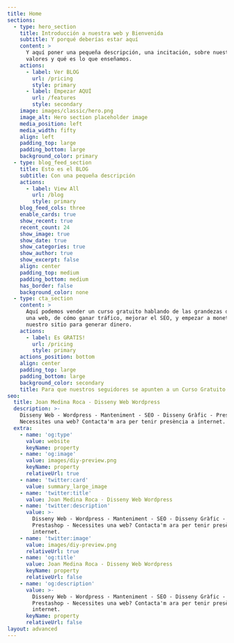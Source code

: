 ```yaml
---
title: Home
sections:
  - type: hero_section
    title: Introducción a nuestra web y Bienvenida
    subtitle: Y porqué deberías estar aquí
    content: >
      Y aquí poner una pequeña descripción, una incitación, sobre nuestros
      valores y qué es lo que enseñamos.
    actions:
      - label: Ver BLOG
        url: /pricing
        style: primary
      - label: Empezar AQUÍ
        url: /features
        style: secondary
    image: images/classic/hero.png
    image_alt: Hero section placeholder image
    media_position: left
    media_width: fifty
    align: left
    padding_top: large
    padding_bottom: large
    background_color: primary
  - type: blog_feed_section
    title: Esto es el BLOG
    subtitle: Con una pequeña descripción
    actions:
      - label: View All
        url: /blog
        style: primary
    blog_feed_cols: three
    enable_cards: true
    show_recent: true
    recent_count: 24
    show_image: true
    show_date: true
    show_categories: true
    show_author: true
    show_excerpt: false
    align: center
    padding_top: medium
    padding_bottom: medium
    has_border: false
    background_color: none
  - type: cta_section
    content: >
      Aquí podemos vender un curso gratuito hablando de las grandezas de montar
      una web, de cómo ganar tráfico, mejorar el SEO, y empezar a monetizar
      nuestro sitio para generar dinero.
    actions:
      - label: Es GRATIS!
        url: /pricing
        style: primary
    actions_position: bottom
    align: center
    padding_top: large
    padding_bottom: large
    background_color: secondary
    title: Para que nuestros seguidores se apunten a un Curso Gratuito
seo:
  title: Joan Medina Roca - Disseny Web Wordpress
  description: >-
    Disseny Web - Wordpress - Manteniment - SEO - Disseny Gràfic - Prestashop -
    Necessites una web? Contacta'm ara per tenir presència a internet.
  extra:
    - name: 'og:type'
      value: website
      keyName: property
    - name: 'og:image'
      value: images/diy-preview.png
      keyName: property
      relativeUrl: true
    - name: 'twitter:card'
      value: summary_large_image
    - name: 'twitter:title'
      value: Joan Medina Roca - Disseny Web Wordpress
    - name: 'twitter:description'
      value: >-
        Disseny Web - Wordpress - Manteniment - SEO - Disseny Gràfic -
        Prestashop - Necessites una web? Contacta'm ara per tenir presència a
        internet.
    - name: 'twitter:image'
      value: images/diy-preview.png
      relativeUrl: true
    - name: 'og:title'
      value: Joan Medina Roca - Disseny Web Wordpress
      keyName: property
      relativeUrl: false
    - name: 'og:description'
      value: >-
        Disseny Web - Wordpress - Manteniment - SEO - Disseny Gràfic -
        Prestashop - Necessites una web? Contacta'm ara per tenir presència a
        internet.
      keyName: property
      relativeUrl: false
layout: advanced
---
```

